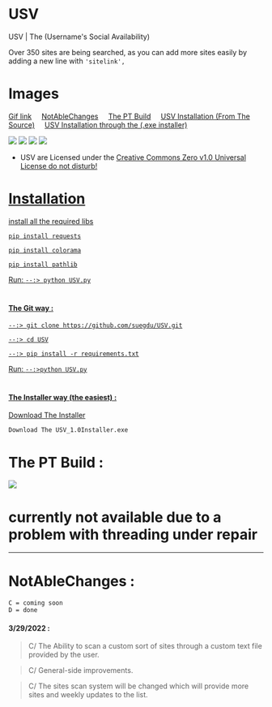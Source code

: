 # USV
USV | The (Username's Social Availability)

Over 350 sites are being searched, as you can add more sites easily by adding a new line with `'sitelink',`


# Images




<a href="https://i.postimg.cc/3rBrKJQg/ezgif-5-dd14fa6b2b.gif">Gif link</a>&nbsp;&nbsp;&nbsp;&nbsp;&nbsp;<a href="https://github.com/suegdu/USV#notablechanges-">NotAbleChanges</a>&nbsp;&nbsp;&nbsp;&nbsp;&nbsp;<a href="https://github.com/suegdu/USV#the-pt-build-">The PT Build</a>&nbsp;&nbsp;&nbsp;&nbsp;&nbsp;<a href="https://github.com/suegdu/USV#installation">USV Installation (From The Source)</a>&nbsp;&nbsp;&nbsp;&nbsp;&nbsp;<a href="https://github.com/suegdu/USV/releases">USV Installation through the (.exe installer)</a>

![](https://cdn.discordapp.com/attachments/790231513849266177/954383757450809404/2022-03-18_17_19_06.png)
![](https://cdn.discordapp.com/attachments/790231513849266177/954383757652140062/2022-03-18_17_19_25.png)
![](https://cdn.discordapp.com/attachments/790231513849266177/954383757849288754/2022-03-18_17_19_41.png)
![](https://cdn.discordapp.com/attachments/790231513849266177/954383758050603008/2022-03-18_17_20_11.png)






 

- <p>USV are Licensed under the <a href="./LICENSE.md" </a>Creative Commons Zero v1.0 Universal License do not disturb!</p> 


# Installation

install all the required libs 


```pip install requests```

```pip install colorama```

```pip install pathlib```






Run:
```--:> python USV.py```

#
<h4>The Git way :</h4>

```--:> git clone https://github.com/suegdu/USV.git```

```--:> cd USV```

```--:> pip install -r requirements.txt```

Run:
```--:>python USV.py```

#
<h4>The Installer way (the easiest) :</h4>

<a href="https://github.com/suegdu/USV/releases">Download The Installer</a>

```Download The USV_1.0Installer.exe```


# The PT Build :

![](https://cdn.discordapp.com/attachments/854838593373995019/954142394394226789/2022-03-18_01_21_08.png)
# currently not available due to a problem with threading under repair


---

# NotAbleChanges :

```C = coming soon```<br />
```D = done```

<h4>3/29/2022 :</h4>

> C/ The Ability to scan a custom sort of sites through a custom text file provided by the user.

> C/ General-side improvements.

> C/ The sites scan system will be changed which will provide more sites and weekly updates to the list.
